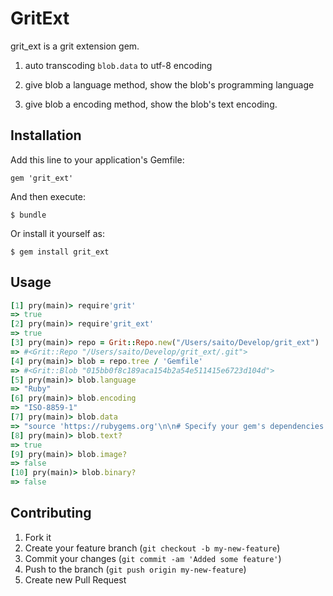 # GritExt

grit_ext is a grit extension gem.

1. auto transcoding `blob.data` to utf-8 encoding

2. give blob a language method, show the blob's programming language

3. give blob a encoding method, show the blob's text encoding.

## Installation

Add this line to your application's Gemfile:

    gem 'grit_ext'

And then execute:

    $ bundle

Or install it yourself as:

    $ gem install grit_ext

## Usage

```ruby
[1] pry(main)> require'grit'
=> true
[2] pry(main)> require'grit_ext'
=> true
[3] pry(main)> repo = Grit::Repo.new("/Users/saito/Develop/grit_ext")
=> #<Grit::Repo "/Users/saito/Develop/grit_ext/.git">
[4] pry(main)> blob = repo.tree / 'Gemfile'
=> #<Grit::Blob "015bb0f8c189aca154b2a54e511415e6723d104d">
[5] pry(main)> blob.language
=> "Ruby"
[6] pry(main)> blob.encoding
=> "ISO-8859-1"
[7] pry(main)> blob.data
=> "source 'https://rubygems.org'\n\n# Specify your gem's dependencies in grit_ext.gemspec\ngemspec\n"
[8] pry(main)> blob.text?
=> true
[9] pry(main)> blob.image?
=> false
[10] pry(main)> blob.binary?
=> false
```


## Contributing

1. Fork it
2. Create your feature branch (`git checkout -b my-new-feature`)
3. Commit your changes (`git commit -am 'Added some feature'`)
4. Push to the branch (`git push origin my-new-feature`)
5. Create new Pull Request
